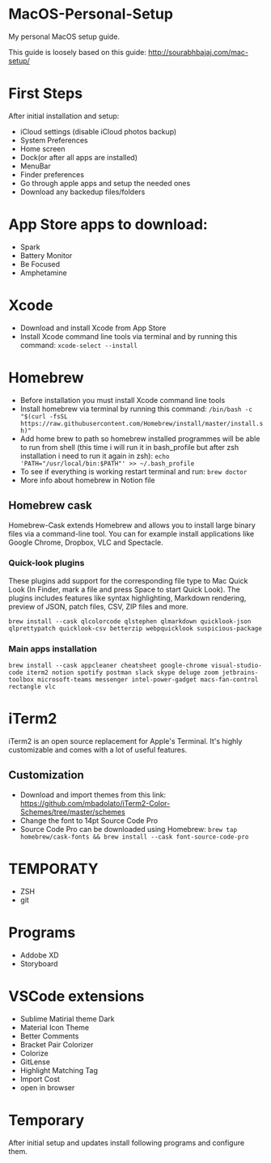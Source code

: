 # MacOS-Personal-Setup
My personal MacOS setup guide.

This guide is loosely based on this guide:
http://sourabhbajaj.com/mac-setup/

# First Steps

After initial installation and setup:

- iCloud settings (disable iCloud photos backup)
- System Preferences
- Home screen
- Dock(or after all apps are installed)
- MenuBar
- Finder preferences
- Go through apple apps and setup the needed ones
- Download any backedup files/folders

# App Store apps to download:

- Spark
- Battery Monitor
- Be Focused
- Amphetamine

# Xcode

- Download and install Xcode from App Store
- Install Xcode command line tools via terminal and by running this command: 
  `xcode-select --install`
  
# Homebrew

- Before installation you must install Xcode command line tools
- Install homebrew via terminal by running this command: `/bin/bash -c "$(curl -fsSL https://raw.githubusercontent.com/Homebrew/install/master/install.sh)"`
- Add home brew to path so homebrew installed programmes will be able to run from shell (this time i will run it in bash_profile but after zsh installation i need to run it again in zsh): `echo 'PATH="/usr/local/bin:$PATH"' >> ~/.bash_profile`
- To see if everything is working restart terminal and run: `brew doctor`
- More info about homebrew in Notion file

## Homebrew cask

Homebrew-Cask extends Homebrew and allows you to install large binary files via a command-line tool. You can for example install applications like Google Chrome, Dropbox, VLC and Spectacle.

### Quick-look plugins

These plugins add support for the corresponding file type to Mac Quick Look (In Finder, mark a file and press Space to start Quick Look). The plugins includes features like syntax highlighting, Markdown rendering, preview of JSON, patch files, CSV, ZIP files and more.

`brew install --cask qlcolorcode qlstephen qlmarkdown quicklook-json qlprettypatch quicklook-csv betterzip webpquicklook suspicious-package`
    
### Main apps installation

  `brew install --cask appcleaner cheatsheet google-chrome visual-studio-code iterm2 notion spotify postman slack skype deluge zoom jetbrains-toolbox microsoft-teams messenger intel-power-gadget macs-fan-control rectangle vlc`

# iTerm2

iTerm2 is an open source replacement for Apple's Terminal. It's highly customizable and comes with a lot of useful features.

## Customization

- Download and import themes from this link: https://github.com/mbadolato/iTerm2-Color-Schemes/tree/master/schemes
- Change the font to 14pt Source Code Pro
- Source Code Pro can be downloaded using Homebrew: `brew tap homebrew/cask-fonts && brew install --cask font-source-code-pro`

# TEMPORATY

- ZSH
- git

# Programs

- Addobe XD
- Storyboard

# VSCode extensions

- Sublime Matirial theme Dark
- Material Icon Theme
- Better Comments
- Bracket Pair Colorizer
- Colorize
- GitLense
- Highlight Matching Tag
- Import Cost
- open in browser

# Temporary

After initial setup and updates install following programs and configure them.
